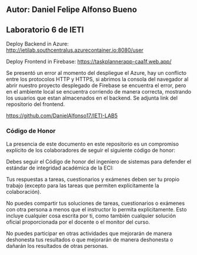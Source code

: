 ## Autor: Daniel Felipe Alfonso Bueno 
## Laboratorio 6 de IETI 

Deploy Backend in Azure: http://ietilab.southcentralus.azurecontainer.io:8080/user

Deploy Frontend in Firebase: https://taskplannerapp-caa1f.web.app/

Se presentó un error al momento del despliegue el Azure, hay un conflicto entre los protocolos HTTP y HTTPS, si abrimos la consola del navegador al abrir nuestro proyecto desplegado de Firebase se encuentra el error, pero en el ambiente local se encuentra corriendo de manera correcta, mostrando los usuarios que estan almacenados en el backend. Se adjunta link del repositorio del frontend.

https://github.com/DanielAlfonso17/IETI-LAB5

### Código de Honor
La presencia de este documento en este repositorio es un compromiso explícito de los colaboradores de seguir el siguiente código de honor:

Debes seguir el Código de honor del ingeniero de sistemas para defender el estándar de integridad académica de la ECI:

Tus respuestas a tareas, cuestionarios y exámenes deben ser tu propio trabajo (excepto para las tareas que permiten explícitamente la colaboración).

No puedes compartir tus soluciones de tareas, cuestionarios o exámenes con otra persona a menos que el instructor lo permita explícitamente. Esto incluye cualquier cosa escrita por ti, como también cualquier solución oficial proporcionada por el docente o el monitor del curso.

No puedes participar en otras actividades que mejorarán de manera deshonesta tus resultados o que mejorarán de manera deshonesta o dañarán los resultados de otras personas.

